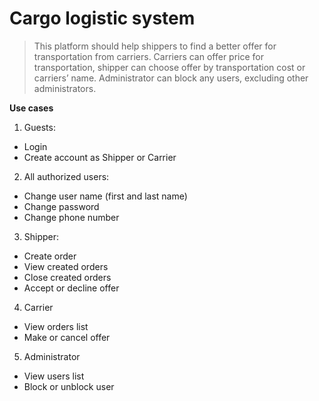 # Cargo logistic system
> This platform should help shippers to find a better offer for transportation from carriers. Carriers can offer price for transportation, shipper can choose offer by transportation cost or carriers’ name. Administrator can block any users, excluding other administrators.

**Use cases**
1. Guests:
* Login
* Create account as Shipper or Carrier

2. All authorized users:
* Change user name (first and last name)
* Change password
* Change phone number

3. Shipper:
* Create order
* View created orders
* Close created orders
* Accept or decline offer

4. Carrier
* View orders list
* Make or cancel offer

5. Administrator
* View users list
* Block or unblock user
